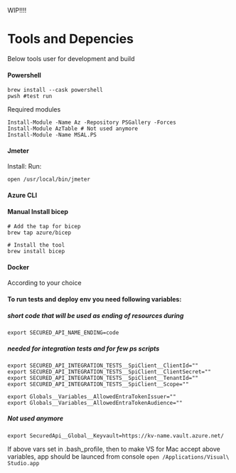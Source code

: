 WIP!!!!

# Tools and Depencies
Below tools user for development and build
#### Powershell
``` 
brew install --cask powershell 
pwsh #test run
```
Required modules
```
Install-Module -Name Az -Repository PSGallery -Forces
Install-Module AzTable # Not used anymore
Install-Module -Name MSAL.PS
```
#### Jmeter
Install:
Run:
```
open /usr/local/bin/jmeter
```
#### Azure CLI
#### Manual Install bicep
```
# Add the tap for bicep
brew tap azure/bicep

# Install the tool
brew install bicep
```

#### Docker
According to your choice

#### To run tests and deploy env you need following variables:
##### short code that will be used as ending of resources during 
```
export SECURED_API_NAME_ENDING=code
```

##### needed for integration tests and for few ps scripts
```
export SECURED_API_INTEGRATION_TESTS__SpiClient__ClientId=""
export SECURED_API_INTEGRATION_TESTS__SpiClient__ClientSecret=""
export SECURED_API_INTEGRATION_TESTS__SpiClient__TenantId=""
export SECURED_API_INTEGRATION_TESTS__SpiClient__Scope=""

export Globals__Variables__AllowedEntraTokenIssuer=""
export Globals__Variables__AllowedEntraTokenAudience=""
```

##### Not used anymore
```
export SecuredApi__Global__Keyvault=https://kv-name.vault.azure.net/
```

If above vars set in .bash_profile, then to make VS for Mac accept above variables, app should be launced from console
``` open /Applications/Visual\ Studio.app ```

